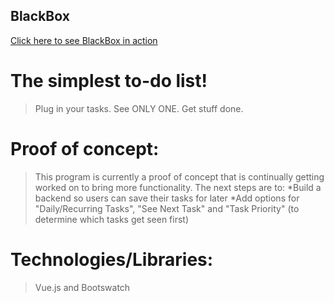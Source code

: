 ## BlackBox
[Click here to see BlackBox in action](http://right-pickle.surge.sh/#/)

# The simplest to-do list!
>Plug in your tasks.
>See ONLY ONE.
>Get stuff done.

# Proof of concept:
>This program is currently a proof of concept that is continually getting worked on to bring more functionality.
>The next steps are to:
*Build a backend so users can save their tasks for later
*Add options for "Daily/Recurring Tasks", "See Next Task" and "Task Priority" (to determine which tasks get seen first)

# Technologies/Libraries:
>Vue.js and Bootswatch



